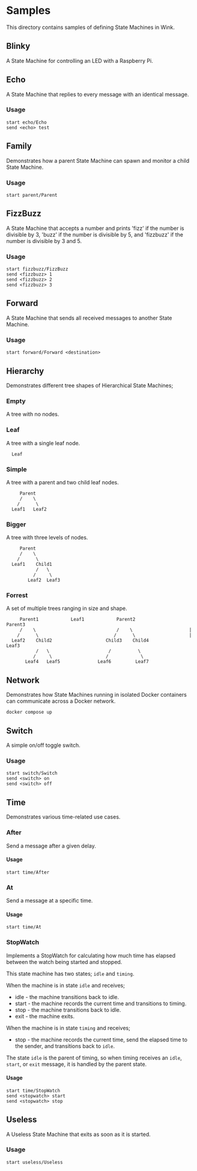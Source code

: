# Samples

This directory contains samples of defining State Machines in Wink.

## Blinky

A State Machine for controlling an LED with a Raspberry Pi.

## Echo

A State Machine that replies to every message with an identical message.

### Usage

```
start echo/Echo
send <echo> test
```

## Family

Demonstrates how a parent State Machine can spawn and monitor a child State Machine.

### Usage

```
start parent/Parent
```

## FizzBuzz

A State Machine that accepts a number and prints 'fizz' if the number is divisible by 3, 'buzz' if the number is divisible by 5, and 'fizzbuzz' if the number is divisible by 3 and 5.

### Usage

```
start fizzbuzz/FizzBuzz
send <fizzbuzz> 1
send <fizzbuzz> 2
send <fizzbuzz> 3
```

## Forward

A State Machine that sends all received messages to another State Machine.

### Usage

```
start forward/Forward <destination>
```

## Hierarchy

Demonstrates different tree shapes of Hierarchical State Machines;

### Empty

A tree with no nodes.

### Leaf

A tree with a single leaf node.

```
  Leaf
```

### Simple

A tree with a parent and two child leaf nodes.

```
     Parent
     /    \
    /      \
  Leaf1   Leaf2
```

### Bigger

A tree with three levels of nodes.

```
     Parent
     /    \
    /      \
  Leaf1    Child1
           /   \
          /     \
        Leaf2  Leaf3
```

### Forrest

A set of multiple trees ranging in size and shape.

```
     Parent1            Leaf1            Parent2                 Parent3
     /    \                              /    \                     |
    /      \                            /      \                    |
  Leaf2    Child2                    Child3    Child4             Leaf3
           /   \                      /          \
          /     \                    /            \
       Leaf4   Leaf5              Leaf6         Leaf7
```

## Network

Demonstrates how State Machines running in isolated Docker containers can communicate across a Docker network.

```
docker compose up
```

## Switch

A simple on/off toggle switch.

### Usage

```
start switch/Switch
send <switch> on
send <switch> off
```

## Time

Demonstrates various time-related use cases.

### After

Send a message after a given delay.

#### Usage

```
start time/After
```

### At

Send a message at a specific time.

#### Usage

```
start time/At
```

### StopWatch

Implements a StopWatch for calculating how much time has elapsed between the watch being started and stopped.

This state machine has two states; `idle` and `timing`.

When the machine is in state `idle` and receives;

- idle - the machine transitions back to idle.
- start - the machine records the current time and transitions to timing.
- stop - the machine transitions back to idle.
- exit - the machine exits.

When the machine is in state `timing` and receives;

- stop - the machine records the current time, send the elapsed time to the sender, and transitions back to `idle`.

The state `idle` is the parent of timing, so when timing receives an `idle`, `start`, or `exit` message, it is handled by the parent state.

#### Usage

```
start time/StopWatch
send <stopwatch> start
send <stopwatch> stop

```

## Useless

A Useless State Machine that exits as soon as it is started.

### Usage

```
start useless/Useless
```
